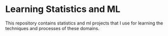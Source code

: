 # Learning Statistics and ML
This repository contains statistics and ml projects that I use for learning the techniques and processes of these domains.
